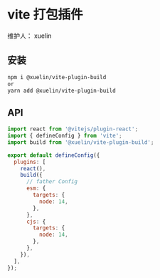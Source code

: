 # vite 打包插件

维护人： xuelin

<!-- > vite打包插件 -->

## 安装

```sh
npm i @xuelin/vite-plugin-build
or
yarn add @xuelin/vite-plugin-build
```

## API

```js
import react from '@vitejs/plugin-react';
import { defineConfig } from 'vite';
import build from '@xuelin/vite-plugin-build';

export default defineConfig({
  plugins: [
    react(),
    build({
      // father Config
      esm: {
        targets: {
          node: 14,
        },
      },
      cjs: {
        targets: {
          node: 14,
        },
      },
    }),
  ],
});
```
